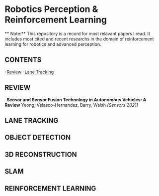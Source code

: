 # Robotics Perception & Reinforcement Learning
** Note:** This repository is a record for most relavant papers I read. It includes most cited and recent researchs in the domain of reinforcement learning for robotics and advanced perception.

## CONTENTS
 -[Review](#review)
 -[Lane Tracking](#lane-tracking)
 
## REVIEW
-**Sensor and Sensor Fusion Technology in Autonomous Vehicles: A Review** Yeong, Velasco-Hernandez, Barry, Walsh *[Sensors 2021]*

## LANE TRACKING

## OBJECT DETECTION

## 3D RECONSTRUCTION

## SLAM

## REINFORCEMENT LEARNING
